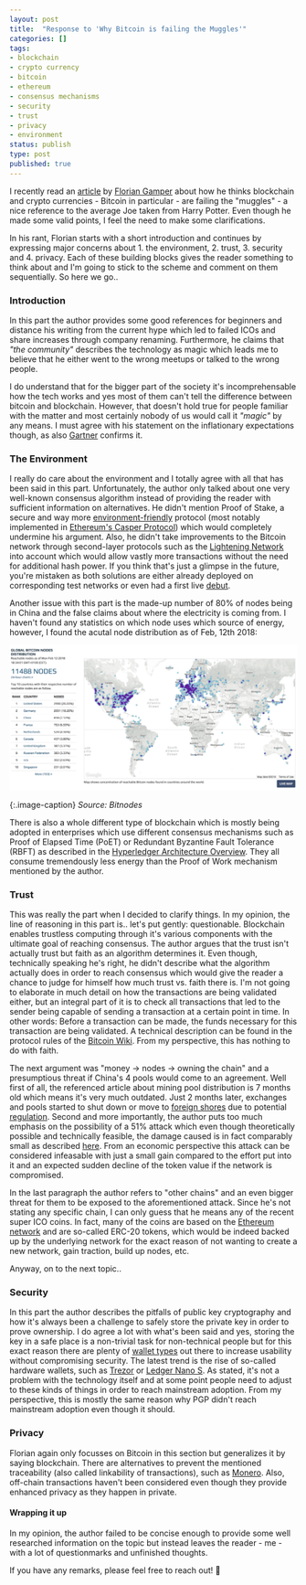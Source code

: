 ```yaml
---
layout: post
title:  "Response to 'Why Bitcoin is failing the Muggles'"
categories: []
tags:
- blockchain
- crypto currency
- bitcoin
- ethereum
- consensus mechanisms
- security
- trust
- privacy
- environment
status: publish
type: post
published: true
---
```

I recently read an [article][original-article] by [Florian Gamper][florian-gamper] about how he thinks blockchain and crypto currencies - Bitcoin in particular - are failing the "muggles" - a nice reference to the average Joe taken from Harry Potter. Even though he made some valid points, I feel the need to make some clarifications.

In his rant, Florian starts with a short introduction and continues by expressing major concerns about 1. the environment, 2. trust, 3. security and 4. privacy. Each of these building blocks gives the reader something to think about and I'm going to stick to the scheme and comment on them sequentially. So here we go..

### Introduction
In this part the author provides some good references for beginners and distance his writing from the current hype which led to failed ICOs and share increases through company renaming. Furthermore, he claims that *"the community"* describes the technology as magic which leads me to believe that he either went to the wrong meetups or talked to the wrong people. 

I do understand that for the bigger part of the society it's incomprehensable how the tech works and yes most of them can't tell the difference between bitcoin and blockchain. However, that doesn't hold true for people familiar with the matter and most certainly nobody of us would call it *"magic"* by any means. I must agree with his statement on the inflationary expectations though, as also [Gartner][gartner-hypecycle] confirms it.
<!--more-->
### The Environment
I really do care about the environment and I totally agree with all that has been said in this part. Unfortunately, the author only talked about one very well-known consensus algorithm instead of providing the reader with sufficient information on alternatives. He didn't mention Proof of Stake, a secure and way more [environment-friendly][pos-environment] protocol (most notably implemented in [Ethereum's Casper Protocol][ethereum-pos]) which would completely undermine his argument. Also, he didn't take improvements to the Bitcoin network through second-layer protocols such as the [Lightening Network][bitcoin-lightening] into account which would allow vastly more transactions without the need for additional hash power. If you think that's just a glimpse in the future, you're mistaken as both solutions are either already deployed on corresponding test networks or even had a first live [debut][first-lightening-tx]. 

Another issue with this part is the made-up number of 80% of nodes being in China and the false claims about where the electricity is coming from. I haven't found any statistics on which node uses which source of energy, however, I found the acutal node distribution as of Feb, 12th 2018:

![](/assets/posts/18-02-12_Bitcoin-Node-Distribution.png)

{:.image-caption}
*Source: Bitnodes*

There is also a whole different type of blockchain which is mostly being adopted in enterprises which use different consensus mechanisms such as Proof of Elapsed Time (PoET)  or Redundant Byzantine Fault Tolerance (RBFT) as described in the [Hyperledger Architecture Overview][hyperledger-consensus]. They all consume tremendously less energy than the Proof of Work mechanism mentioned by the author.

### Trust
This was really the part when I decided to clarify things. In my opinion, the line of reasoning in this part is.. let's put gently: questionable. Blockchain enables trustless computing through it's various components with the ultimate goal of reaching consensus. The author argues that the trust isn't actually trust but faith as an algorithm determines it. Even though, technically speaking he's right, he didn't describe what the algorithm actually does in order to reach consensus which would give the reader a chance to judge for himself how much trust vs. faith there is. I'm not going to elaborate in much detail on how the transactions are being validated either, but an integral part of it is to check all transactions that led to the sender being capable of sending a transaction at a certain point in time. In other words: Before a transaction can be made, the funds necessary for this transaction are being validated. A technical description can be found in the protocol rules of the [Bitcoin Wiki][protocol-rules-bitcoin]. From my perspective, this has nothing to do with faith.

The next argument was "money -> nodes -> owning the chain" and a presumptious threat if China's 4 pools would come to an agreement. Well first of all, the referenced article about mining pool distribution is 7 months old which means it's very much outdated. Just 2 months later, exchanges and pools started to shut down or move to [foreign shores][btc-foreign-shores] due to potential [regulation][china-btc-regulation]. Second and more importantly, the author puts too much emphasis on the possibility of a 51% attack which even though theoretically possible and technically feasible, the damage caused is in fact comparably small as described [here][51-percent-attack]. From an economic perspective this attack can be considered infeasable with just a small gain compared to the effort put into it and an expected sudden decline of the token value if the network is compromised.

In the last paragraph the author refers to "other chains" and an even bigger threat for them to be exposed to the aforementioned attack. Since he's not stating any specific chain, I can only guess that he means any of the recent super ICO coins. In fact, many of the coins are based on the [Ethereum network][ethereum-tokens] and are so-called ERC-20 tokens, which would be indeed backed up by the underlying network for the exact reason of not wanting to create a new network, gain traction, build up nodes, etc.

Anyway, on to the next topic..

### Security
In this part the author describes the pitfalls of public key cryptography and how it's always been a challenge to safely store the private key in order to prove ownership. I do agree a lot with what's been said and yes, storing the key in a safe place is a non-trivial task for non-technical people but for this exact reason there are plenty of [wallet types][wallet-types] out there to increase usability without compromising security. The latest trend is the rise of so-called hardware wallets, such as [Trezor][trezor] or [Ledger Nano S][ledger-wallet]. As stated, it's not a problem with the technology itself and at some point people need to adjust to these kinds of things in order to reach mainstream adoption. From my perspective, this is mostly the same reason why PGP didn't reach mainstream adoption even though it should.

### Privacy
Florian again only focusses on Bitcoin in this section but generalizes it by saying blockchain. There are alternatives to prevent the mentioned traceability (also called linkability of transactions), such as [Monero][tx-linkability-xmr]. Also, off-chain transactions haven't been considered even though they provide enhanced privacy as they happen in private.

#### Wrapping it up
In my opinion, the author failed to be concise enough to provide some well researched information on the topic but instead leaves the reader - me - with a lot of questionmarks and unfinished thoughts.

If you have any remarks, please feel free to reach out! :wave:


[original-article]: https://www.linkedin.com/pulse/why-bitcoin-failing-muggles-florian-gamper/
[florian-gamper]: https://www.linkedin.com/in/floriangamper/
[gartner-hypecycle]: https://www.gartner.com/smarterwithgartner/top-trends-in-the-gartner-hype-cycle-for-emerging-technologies-2017/
[pos-environment]: https://coincentral.com/could-proof-of-stake-mend-bitcoins-energy-costs/
[ethereum-pos]: https://github.com/ethereum/wiki/wiki/Proof-of-Stake-FAQ
[bitcoin-lightening]: https://en.wikipedia.org/wiki/Lightning_Network
[first-lightening-tx]: https://www.reddit.com/r/Bitcoin/comments/7rkunw/lightning_the_future_just_arrived_at_my_doorstep/
[hyperledger-consensus]: https://www.hyperledger.org/wp-content/uploads/2017/08/Hyperledger_Arch_WG_Paper_1_Consensus.pdf
[protocol-rules-bitcoin]: https://en.bitcoin.it/wiki/Protocol_rules#.22tx.22_messages
[china-btc-regulation]: https://techcrunch.com/2017/09/14/china-bitcoin-exchange-suspended-bttc-china/
[btc-foreign-shores]: https://www.investopedia.com/news/which-countries-benefit-chinas-crackdown-bitcoin-mining/
[51-percent-attack]: https://learncryptography.com/cryptocurrency/51-attack
[ethereum-tokens]: https://etherscan.io/tokens
[trezor]: https://trezor.io/
[ledger-wallet]: https://www.ledgerwallet.com/
[wallet-types]: http://coinoutletatm.com/7-types-of-bitcoin-wallets/
[tx-linkability-xmr]: https://getmonero.org/2017/04/19/an-unofficial-response-to-an-empirical-analysis-of-linkability.html
